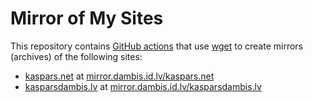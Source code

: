 # Mirror of My Sites

This repository contains [GitHub actions](.github/workflows) that use [wget](https://www.gnu.org/software/wget/) to create mirrors (archives) of the following sites:

- [kaspars.net](https://kaspars.net) at [mirror.dambis.id.lv/kaspars.net](https://mirror.dambis.id.lv/kaspars.net/index.html)
- [kasparsdambis.lv](https://kasparsdambis.lv) at [mirror.dambis.id.lv/kasparsdambis.lv](https://mirror.dambis.id.lv/kasparsdambis.lv/index.html)


